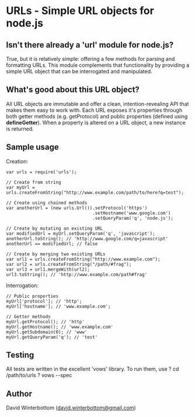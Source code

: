 URLs - Simple URL objects for node.js
=====================================

Isn't there already a 'url' module for node.js?
-----------------------------------------------
True, but it is relatively simple: offering a few methods for parsing and formatting
URLs.  This module complements that functionality by providing a simple URL object that can be interrogated and
manipulated.  

What's good about this URL object?
----------------------------------
All URL objects are immutable and offer a clean, intention-revealing API
that makes them easy to work with.  Each URL exposes it's properties through both getter methods
(e.g. getProtocol) and public properties (defined using __defineGetter__).  When a property is altered
on a URL object, a new instance is returned.

Sample usage
------------
Creation:

    var urls = require('urls');

	// Create from string
	var myUrl = urls.createFromString("http://www.example.com/path/to/here?q=test");

	// Create using chained methods
	var anotherUrl = (new urls.Url()).setProtocol('https')
							         .setHostname('www.google.com')
									 .setQueryParam('q', 'node.js');

	// Create by mutating an existing URL
	var modifiedUrl = myUrl.setQueryParam('q', 'javascript');
	anotherUrl.toString(); // 'http://www.google.com/q=javascript'
	anotherUrl == modifiedUrl; // false

	// Create by merging two existing URLs 
    var url1 = urls.createFromString("http://www.example.com");
    var url2 = urls.createFromString("/path/#frag");
    var url3 = url1.mergeWith(url2);
	url3.toString(); // 'http://www.example.com/path#frag'

Interrogation:

	// Public properties
	myUrl['protocol']; // 'http';
	myUrl['hostname']; // 'www.example.com';

	// Getter methods
	myUrl.getProtocol(); // 'http'
	myUrl.getHostname(); // 'www.example.com'
	myUrl.getSubdomain(0); // 'www'
	myUrl.getQueryParam('q'); // 'test'
	
Testing
-------
All tests are written in the excellent 'vows' library.  To run them, use
    ? cd /path/to/urls
    ? vows --spec

Author
-----
David Winterbottom (david.winterbottom@gmail.com)